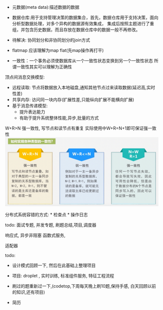 *   元数据(meta data):描述数据的数据
*   数据仓库:用于支持管理决策的数据集合，首先，数据仓库用于支持决策，面向分析型数据处理，对多个异构的数据源有效集成，
    集成后按照主题进行了重组，并包含历史数据，而且存放在数据仓库中的数据一般不再修改。
    
*   待解决: 协同划分和非协同划分的join方式

*   flatmap 应该理解为map flat(先map操作再打平)

*   一致性：一个事务必须使数据库从一个一致性状态变换到另一个一致性状态 
    所谓一致性其实可以理解为正确性

顶点间消息交换模型:

*   远程读取: 节点将数据放入本地磁盘,通知其他节点过来读取数据(延迟高,实时性差)
*   共享内存: 访问同一块内存(扩展性差,只能纵向扩展不能横向扩展)
*   基于消息传递模型:
    *   提升表达能力
    *   有助于提升系统整体性能,异步,批量的方式
    
W+R>N   强一致性, 写节点和读节点有重复 实际使用中W+R=N+1即可保证强一致性
![img.png](img.png)

分布式系统容错的方式:
    *   检查点
    *   操作日志

todo: 面试专题, 并发专题, 刷题总结,项目,调度器


响应式, 异步非阻塞  函数式服务,

适配器


todo:
-   设计模式回顾一下, 然后在此基础上整理项目
    
-   项目: droplet , 实时训练, 标准组件服务, 特征工程流程
-   刷过的题重新过一下,(codetop,下周每天晚上刷10题,保持手感, 白天回顾以前的知识,还有项目)
-   简历
